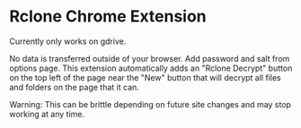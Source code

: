 # Rclone Chrome Extension

Currently only works on gdrive.

No data is transferred outside of your browser. Add password and salt from options page. This extension automatically adds an "Rclone Decrypt" button on the top left of the page near the "New" button that will decrypt all files and folders on the page that it can.

Warning: This can be brittle depending on future site changes and may stop working at any time.
